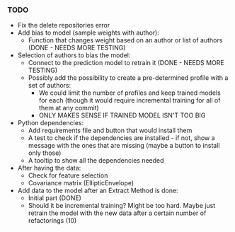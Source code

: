 ### TODO

- Fix the delete repositories error
- Add bias to model (sample weights with author):
  - Function that changes weight based on an author or list of authors (DONE - NEEDS MORE TESTING)
- Selection of authors to bias the model:
  - Connect to the prediction model to retrain it (DONE - NEEDS MORE TESTING)
  - Possibly add the possibility to create a pre-determined profile with a set of authors:
    - We could limit the number of profiles and keep trained models for each (though it would require incremental training for all of them at any commit)
    - ONLY MAKES SENSE IF TRAINED MODEL ISN'T TOO BIG
- Python dependencies:
  - Add requirements file and button that would install them
  - A test to check if the dependencies are installed - if not, show a message with the ones that are missing (maybe a button to install only those)
  - A tooltip to show all the dependencies needed
- After having the data:
  - Check for feature selection
  - Covariance matrix (EllipticEnvelope)
- Add data to the model after an Extract Method is done:
  - Initial part (DONE)
  - Should it be incremental training? Might be too hard. Maybe just retrain the model with the new data after a certain number of refactorings (10)